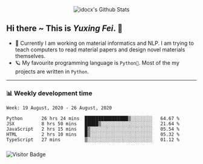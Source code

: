 <div align="center">
    <img align="center" src="https://github-readme-stats.vercel.app/api?username=idocx&show_icons=true&hide_border=true" alt="idocx's Github Stats"></img>
</div>

## Hi there ~ This is *Yuxing Fei*. ‍👋

- 🚀 Currently I am working on material informatics and NLP. I am trying to teach computers to read material papers and design novel materials themselves.
- 🪐 My favourite programming language is `Python🐍`. Most of the my projects are written in `Python`.

---

### 📊 Weekly development time
<!--START_SECTION:waka-->
```text
Week: 19 August, 2020 - 26 August, 2020

Python       26 hrs 24 mins  ████████████████▒░░░░░░░░   64.67 % 
JSX          8 hrs 50 mins   █████▒░░░░░░░░░░░░░░░░░░░   21.64 % 
JavaScript   2 hrs 15 mins   █▒░░░░░░░░░░░░░░░░░░░░░░░   05.54 % 
HTML         2 hrs 10 mins   █▒░░░░░░░░░░░░░░░░░░░░░░░   05.32 % 
TypeScript   27 mins         ▒░░░░░░░░░░░░░░░░░░░░░░░░   01.12 % 
```
<!--END_SECTION:waka-->

### 

![Visitor Badge](https://visitor-badge.laobi.icu/badge?page_id=idocx.idocx)